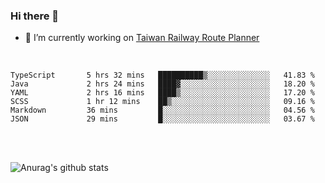 ### Hi there 👋

- 🔭 I’m currently working on [Taiwan Railway Route Planner](https://github.com/Taiwan-Railway-Route-Planner)

<br/>

<!--START_SECTION:waka-->

```text
TypeScript       5 hrs 32 mins   ██████████▒░░░░░░░░░░░░░░   41.83 %
Java             2 hrs 24 mins   ████▓░░░░░░░░░░░░░░░░░░░░   18.20 %
YAML             2 hrs 16 mins   ████▒░░░░░░░░░░░░░░░░░░░░   17.20 %
SCSS             1 hr 12 mins    ██▒░░░░░░░░░░░░░░░░░░░░░░   09.16 %
Markdown         36 mins         █░░░░░░░░░░░░░░░░░░░░░░░░   04.56 %
JSON             29 mins         █░░░░░░░░░░░░░░░░░░░░░░░░   03.67 %
```

<!--END_SECTION:waka-->

<br/>
<br/>

![Anurag's github stats](https://github-readme-stats.vercel.app/api?username=DepickereSven&show_icons=true&theme=tokyonight)



<!--
**DepickereSven/DepickereSven** is a ✨ _special_ ✨ repository because its `README.md` (this file) appears on your GitHub profile.

Here are some ideas to get you started:

- 🔭 I’m currently working on ...
- 🌱 I’m currently learning ...
- 👯 I’m looking to collaborate on ...
- 🤔 I’m looking for help with ...
- 💬 Ask me about ...
- 📫 How to reach me: ...
- 😄 Pronouns: ...
- ⚡ Fun fact: ...
-->
